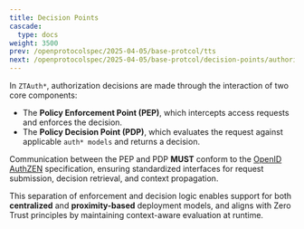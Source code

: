 ```yaml
---
title: Decision Points
cascade:
  type: docs
weight: 3500
prev: /openprotocolspec/2025-04-05/base-protcol/tts
next: /openprotocolspec/2025-04-05/base-protcol/decision-points/authorization-request
---
```


In `ZTAuth*`, authorization decisions are made through the interaction of two core components:

- The **Policy Enforcement Point (PEP)**, which intercepts access requests and enforces the decision.
- The **Policy Decision Point (PDP)**, which evaluates the request against applicable `auth* models` and returns a decision.

Communication between the PEP and PDP **MUST** conform to the [OpenID AuthZEN](https://openid.net/specs/authorization-api-1_0-01.html) specification, ensuring standardized interfaces for request submission, decision retrieval, and context propagation.

This separation of enforcement and decision logic enables support for both **centralized** and **proximity-based** deployment models, and aligns with Zero Trust principles by maintaining context-aware evaluation at runtime.
